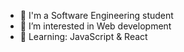 - 👋 I'm a Software Engineering student
- 👀 I’m interested in Web development
- 🌱 Learning: JavaScript & React
  

<!---
Shirhabeel/Shirhabeel is a ✨ special ✨ repository because its `README.md` (this file) appears on your GitHub profile.
You can click the Preview link to take a look at your changes.
--->
